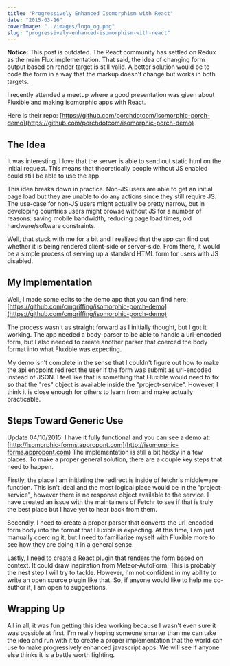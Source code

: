 ```yaml
---
title: "Progressively Enhanced Isomorphism with React"
date: "2015-03-16"
coverImage: "../images/logo_og.png"
slug: "progressively-enhanced-isomorphism-with-react"
---
```


**Notice:** This post is outdated. The React community has settled on Redux as the main Flux implementation. That said, the idea of changing form output based on render target is still valid. A better solution would be to code the form in a way that the markup doesn't change but works in both targets.

I recently attended a meetup where a good presentation was given about Fluxible and making isomorphic apps with React.

Here is their repo: [https://github.com/porchdotcom/isomorphic-porch-demo](https://github.com/porchdotcom/isomorphic-porch-demo)

## The Idea

It was interesting. I love that the server is able to send out static html on the initial request. This means that theoretically people without JS enabled could still be able to use the app.

This idea breaks down in practice. Non-JS users are able to get an initial page load but they are unable to do any actions since they still require JS. The use-case for non-JS users might actually be pretty narrow, but in developing countries users might browse without JS for a number of reasons: saving mobile bandwidth, reducing page load times, old hardware/software constraints.

Well, that stuck with me for a bit and I realized that the app can find out whether it is being rendered client-side or server-side. From there, it would be a simple process of serving up a standard HTML form for users with JS disabled.

## My Implementation

Well, I made some edits to the demo app that you can find here: [https://github.com/cmgriffing/isomorphic-porch-demo](https://github.com/cmgriffing/isomorphic-porch-demo)

The process wasn't as straight forward as I initially thought, but I got it working. The app needed a body-parser to be able to handle a url-encoded form, but I also needed to create another parser that coerced the body format into what Fluxible was expecting.

My demo isn't complete in the sense that I couldn't figure out how to make the api endpoint redirect the user if the form was submit as url-encoded instead of JSON. I feel like that is something that Fluxible would need to fix so that the "res" object is available inside the "project-service". However, I think it is close enough for others to learn from and make actually practicable.

## Steps Toward Generic Use

Update 04/10/2015: I have it fully functional and you can see a demo at: [http://isomorphic-forms.appropont.com](http://isomorphic-forms.appropont.com) The implementation is still a bit hacky in a few places. To make a proper general solution, there are a couple key steps that need to happen.

Firstly, the place I am initiating the redirect is inside of fetchr's middleware function. This isn't ideal and the most logical place would be in the "project-service", however there is no response object available to the service. I have created an issue with the maintainers of Fetchr to see if that is truly the best place but I have yet to hear back from them.

Secondly, I need to create a proper parser that converts the url-encoded form body into the format that Fluxible is expecting. At this time, I am just manually coercing it, but I need to familiarize myself with Fluxible more to see how they are doing it in a general sense.

Lastly, I need to create a React plugin that renders the form based on context. It could draw inspiration from Meteor-AutoForm. This is probably the nest step I will try to tackle. However, I'm not confident in my ability to write an open source plugin like that. So, if anyone would like to help me co-author it, I am open to suggestions.

## Wrapping Up

All in all, it was fun getting this idea working because I wasn't even sure it was possible at first. I'm really hoping someone smarter than me can take the idea and run with it to create a proper implementation that the world can use to make progressively enhanced javascript apps. We will see if anyone else thinks it is a battle worth fighting.
